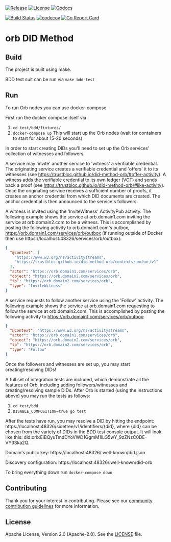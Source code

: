 [![Release](https://img.shields.io/github/release/trustbloc/orb.svg?style=flat-square)](https://github.com/trustbloc/orb/releases/latest)
[![License](https://img.shields.io/badge/License-Apache%202.0-blue.svg)](https://raw.githubusercontent.com/trustbloc/orb/main/LICENSE)
[![Godocs](https://img.shields.io/badge/godoc-reference-blue.svg)](https://godoc.org/github.com/trustbloc/orb)

[![Build Status](https://dev.azure.com/trustbloc/edge/_apis/build/status/trustbloc.orb?branchName=main)](https://dev.azure.com/trustbloc/orb/_build/latest?definitionId=27&branchName=main)
[![codecov](https://codecov.io/gh/trustbloc/orb/branch/main/graph/badge.svg)](https://codecov.io/gh/trustbloc/orb)
[![Go Report Card](https://goreportcard.com/badge/github.com/trustbloc/orb)](https://goreportcard.com/report/github.com/trustbloc/orb)
# orb DID Method

## Build

The project is built using make. 

BDD test suit can be run via `make bdd-test`

## Run

To run Orb nodes you can use docker-compose.

First run the docker compose itself via

1. `cd test/bdd/fixtures/`
2. `docker-compose up`
This will start up the Orb nodes (wait for containers to start for about 15-20 seconds)

In order to start creating DIDs you'll need to set up the Orb services' collection of witnesses and followers.

A service may 'invite' another service to 'witness' a verifiable credential. The originating service creates a verifiable
credential and 'offers' it to its witnesses (see https://trustbloc.github.io/did-method-orb/#offer-activity). A witness adds the
verifiable credential to its own ledger (VCT) and sends back a proof (see https://trustbloc.github.io/did-method-orb/#like-activity).
Once the originating service receives a sufficient number of proofs, it creates an anchor credential from which DID documents are created.
The anchor credential is then announced to the service's followers.

A witness is invited using the 'InviteWitness' ActivityPub activity. The following example shows the service at orb.domain1.com inviting
the service at orb.domain2.com to be a witness. This is accomplished by posting the following activity to orb.domain1.com's outbox,
https://orb.domain1.com/services/orb/outbox (if running outside of Docker then use https://localhost:48326/services/orb/outbox):

```json
{
  "@context": [
    "https://www.w3.org/ns/activitystreams",
    "https://trustbloc.github.io/did-method-orb/contexts/anchor/v1"
  ],
  "actor": "https://orb.domain1.com/services/orb",
  "object": "https://orb.domain2.com/services/orb",
  "to": "https://orb.domain2.com/services/orb",
  "type": "InviteWitness"
}
```

A service requests to follow another service using the 'Follow' activity. The following example shows the service at orb.domain1.com requesting
to follow the service at orb.domain2.com. This is accomplished by posting the following activity to https://orb.domain1.com/services/orb/outbox:

```json
{
  "@context": "https://www.w3.org/ns/activitystreams",
  "actor": "https://orb.domain1.com/services/orb",
  "object": "https://orb.domain2.com/services/orb",
  "to": "https://orb.domain2.com/services/orb",
  "type": "Follow"
}
```

Once the followers and witnesses are set up, you may start creating/resolving DIDs!

A full set of integration tests are included, which demonstrate all the features of Orb, including adding followers/witnesses and
creating/resolving sample DIDs. After Orb is started (using the instructions above) you may run the tests as follows:
1. `cd test/bdd`
2. `DISABLE_COMPOSITION=true go test`

After the tests have run, you may resolve a DID by hitting the endpoint: https://localhost:48326/sidetree/v1/identifiers/{did}, where {did}
can be chosen from the variety of DIDs in the BDD test console output. It will look like this: did:orb:EiBQyuTmdDYoVWD1GgmM1lLG5wY_9zZNzC0DE-VY3Ska2Q.

Domain's public key:
https://localhost:48326/.well-known/did.json

Discovery configuration:
https://localhost:48326/.well-known/did-orb

To bring everything down run `docker-compose down`

## Contributing

Thank you for your interest in contributing. Please see our [community contribution guidelines](https://github.com/trustbloc/community/blob/master/CONTRIBUTING.md) for more information.

## License

Apache License, Version 2.0 (Apache-2.0). See the [LICENSE](LICENSE) file.
